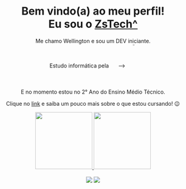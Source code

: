 <!--.
__________       ___________           .__       /\  
\____    /  _____\__    ___/___   ____ |  |__   /  \ 
  /     /  /  ___/ |    |_/ __ \_/ ___\|  |  \  \/\/ 
 /     /_  \___ \  |    |\  ___/\  \___|   Y  \      
/_______ \/____  > |____| \___  >\___  >___|  /      
        \/     \/             \/     \/     \/       
-->


<div>
  
  <h1 align="center">
    Bem vindo(a) ao meu perfil! <br>
    Eu sou o 
    <a href="https://www.linkedin.com/in/zstech/">ZsTech^</a>
  </h1>
  
  <p align="center">
    Me chamo Wellington e sou um DEV iniciante. <br>
    Estudo informática pela⠀⠀ -->⠀
    <a href="https://fieb.edu.br/" target="_blank">
      <img
           width="3%" 
           align="center" 
           valign="middle" 
           src="[https://fieb.edu.br/wp-content/themes/fieb-2022/img/logo-fieb-branco.svg](https://stgwebfiebbrs001.blob.core.windows.net/web/logo-fiebtech-branco_318x84.png)" 
           target="_blank" 
      />
    </a>  <br>
     E no momento estou no 2° Ano do Ensino Médio Técnico.</p>
  </p>
  
  <p align="center">
    Clique no <a href="https://fieb.edu.br/curso/informatica/">link</a> e saiba um pouco mais sobre o que estou cursando! 😉️
  </p>
  
</div>

<div align="center">
  <a href="https://github.com/WellingtonZs">
    <img height="150em" src="https://github-readme-stats.vercel.app/api?username=WellingtonZs&count_private=true&include_all_commits=true&show_icons=true&theme=dracula&hide_border=false&show_owner=true&locale=pt-br"/>
    <img height="150em" src="https://github-readme-stats.vercel.app/api/top-langs/?username=WellingtonZs&theme=dracula&hide_border=false&&layout=compact&locale=pt-br"/>
  </a>
</div>

<br>

<div align="center">
  <a href="https://www.linkedin.com/in/zstech/" target="_blank"><img src="https://img.shields.io/badge/-LinkedIn-%230077B5?style=for-the-badge&logo=linkedin&logoColor=white" target="_blank"></a> 
  <a href="mailto:wellingtonzs.contato@gmail.com"><img src="https://img.shields.io/badge/-Gmail-%23333?style=for-the-badge&logo=gmail&logoColor=white" target="_blank"></a>
</div>
